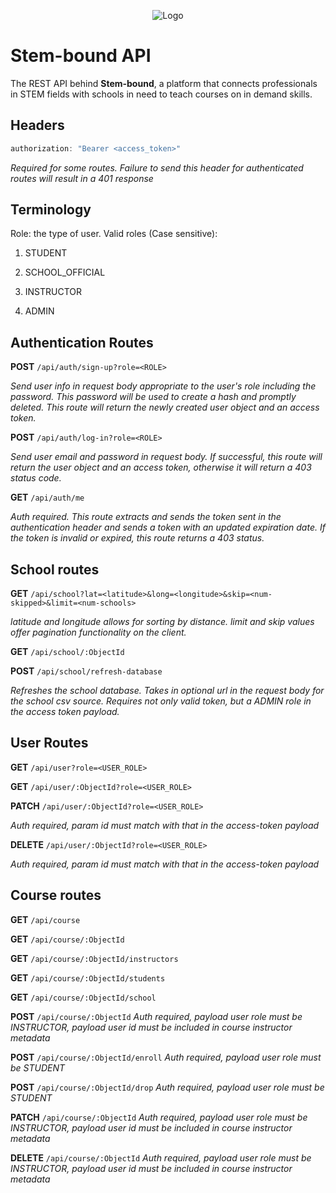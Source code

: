 <p align="center">
  <img src="https://media-exp1.licdn.com/dms/image/C560BAQEU7cx1-IKgOA/company-logo_200_200/0?e=1602115200&v=beta&t=uC6aI2RMZR-X6cmNJUZh6YCuqDOH2qzb3lNbJV3-mro" title="Logo">
</p>

# Stem-bound API

The REST API behind **Stem-bound**, a platform that connects professionals in STEM fields with schools in need to teach courses on in demand skills.

## Headers

```javascript
authorization: "Bearer <access_token>"
```

*Required for some routes. Failure to send this header for authenticated routes will result in a 401 response*

## Terminology

Role: the type of user.
Valid roles (Case sensitive):

1. STUDENT

2. SCHOOL_OFFICIAL

3. INSTRUCTOR

4. ADMIN

## Authentication Routes

**POST**
```/api/auth/sign-up?role=<ROLE>```

*Send user info in request body appropriate to the user's role including the password. This password will be used to create a hash and promptly deleted. This route will return the newly created user object and an access token.*

**POST**
```/api/auth/log-in?role=<ROLE>```

*Send user email and password in request body. If successful, this route will return the user object and an access token, otherwise it will return a 403 status code.*

**GET**
```/api/auth/me```

*Auth required. This route extracts and sends the token sent in the authentication header and sends a token with an updated expiration date. If the token is invalid or expired, this route returns a 403 status.*


## School routes

**GET**
```/api/school?lat=<latitude>&long=<longitude>&skip=<num-skipped>&limit=<num-schools>```

*latitude and longitude allows for sorting by distance. limit and skip values offer pagination functionality on the client.*

**GET**
```/api/school/:ObjectId```

**POST**
```/api/school/refresh-database```

*Refreshes the school database. Takes in optional url in the request body for the school csv source. Requires not only valid token, but a ADMIN role in the access token payload.*

## User Routes

**GET**
```/api/user?role=<USER_ROLE>```

**GET**
```/api/user/:ObjectId?role=<USER_ROLE>```

**PATCH**
```/api/user/:ObjectId?role=<USER_ROLE>```

*Auth required, param id must match with that in the access-token payload*

**DELETE**
```/api/user/:ObjectId?role=<USER_ROLE>```

*Auth required, param id must match with that in the access-token payload*

## Course routes

**GET**
```/api/course```

**GET**
```/api/course/:ObjectId```

**GET**
```/api/course/:ObjectId/instructors```

**GET**
```/api/course/:ObjectId/students```

**GET**
```/api/course/:ObjectId/school```

**POST**
```/api/course/:ObjectId```
*Auth required, payload user role must be INSTRUCTOR, payload user id must be included in course instructor metadata*

**POST**
```/api/course/:ObjectId/enroll```
*Auth required, payload user role must be STUDENT*

**POST**
```/api/course/:ObjectId/drop```
*Auth required, payload user role must be STUDENT*

**PATCH**
```/api/course/:ObjectId```
*Auth required, payload user role must be INSTRUCTOR, payload user id must be included in course instructor metadata*

**DELETE**
```/api/course/:ObjectId```
*Auth required, payload user role must be INSTRUCTOR, payload user id must be included in course instructor metadata*

